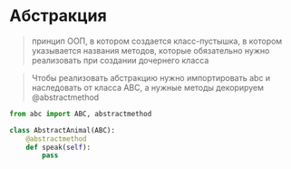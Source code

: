 # Абстракция
> принцип ООП, в котором создается класс-пустышка, в котором указывается названия методов, которые обязательно нужно реализовать при создании дочернего класса

> Чтобы реализовать абстракцию нужно импортировать abc и наследовать от класса ABC, а нужные методы декорируем @abstractmethod

```py
from abc import ABC, abstractmethod

class AbstractAnimal(ABC):
    @abstractmethod
    def speak(self):
        pass
```

